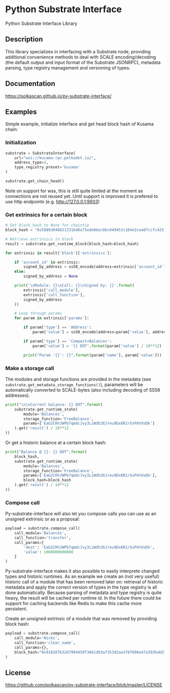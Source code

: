 # Python Substrate Interface
Python Substrate Interface Library

## Description
This library specializes in interfacing with a Substrate node, providing additional convenience methods to deal with
SCALE encoding/decoding (the default output and input format of the Substrate JSONRPC), metadata parsing, type registry 
management and versioning of types.

## Documentation
https://polkascan.github.io/py-substrate-interface/

## Examples

Simple example, initialize interface and get head block hash of Kusama chain:

### Initialization

```python
substrate = SubstrateInterface(
    url="wss://kusama-rpc.polkadot.io/",
    address_type=2,
    type_registry_preset='kusama'
)

substrate.get_chain_head() 
```
Note on support for wss, this is still quite limited at the moment as connections are not reused yet. Until support is
improved it is prefered to use http endpoints (e.g. http://127.0.0.1:9933)
   
### Get extrinsics for a certain block

```python
# Set block_hash to None for chaintip
block_hash = "0x588930468212316d8a75ede0bec0bc949451c164e2cea07ccfc425f497b077b7"

# Retrieve extrinsics in block
result = substrate.get_runtime_block(block_hash=block_hash)

for extrinsic in result['block']['extrinsics']:

    if 'account_id' in extrinsic:
        signed_by_address = ss58_encode(address=extrinsic['account_id'], address_type=2)
    else:
        signed_by_address = None

    print('\nModule: {}\nCall: {}\nSigned by: {}'.format(
        extrinsic['call_module'],
        extrinsic['call_function'],
        signed_by_address
    ))

    # Loop through params
    for param in extrinsic['params']:

        if param['type'] == 'Address':
            param['value'] = ss58_encode(address=param['value'], address_type=2)

        if param['type'] == 'Compact<Balance>':
            param['value'] = '{} DOT'.format(param['value'] / 10**12)

        print("Param '{}': {}".format(param['name'], param['value']))
```


### Make a storage call
The modules and storage functions are provided in the metadata (see `substrate.get_metadata_storage_functions()`), 
parameters will be automatically converted to SCALE-bytes (also including decoding of SS58 addresses).   

```python
print("\n\nCurrent balance: {} DOT".format(
    substrate.get_runtime_state(
        module='Balances',
        storage_function='FreeBalance',
        params=['EaG2CRhJWPb7qmdcJvy3LiWdh26Jreu9Dx6R1rXxPmYXoDk']
    ).get('result') / 10**12
))
```

Or get a historic balance at a certain block hash:

```python
print("Balance @ {}: {} DOT".format(
    block_hash, 
    substrate.get_runtime_state(
        module='Balances',
        storage_function='FreeBalance',
        params=['EaG2CRhJWPb7qmdcJvy3LiWdh26Jreu9Dx6R1rXxPmYXoDk'],
        block_hash=block_hash
    ).get('result') / 10**12
))
```

### Compose call

Py-substrate-interface will also let you compose calls you can use as an unsigned extrinsic or as a proposal:

```python
payload = substrate.compose_call(
    call_module='Balances',
    call_function='transfer',
    call_params={
        'dest': 'EaG2CRhJWPb7qmdcJvy3LiWdh26Jreu9Dx6R1rXxPmYXoDk',
        'value': 1000000000000
    }
)
```

Py-substrate-interface makes it also possible to easily interprete changed types and historic runtimes. As an example
we create an (not very useful) historic call of a module that has been removed later on: retrieval of historic metadata and 
apply the correct version of types in the type registry is all done automatically. Because parsing of metadata and 
type registry is quite heavy, the result will be cached per runtime id. In the future there could be support for 
caching backends like Redis to make this cache more persistent.

Create an unsigned extrinsic of a module that was removed by providing block hash:

```python
payload = substrate.compose_call(
    call_module='Nicks',
    call_function='clear_name',
    call_params={},
    block_hash="0x918107632d7994d50f3661db3af353d2aa378f696e47a393bab573f63f7d6c3a"
)
```

## License
https://github.com/polkascan/py-substrate-interface/blob/master/LICENSE
